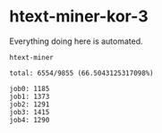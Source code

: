# htext-miner-kor-3

Everything doing here is automated.

```
htext-miner

total: 6554/9855 (66.5043125317098%)

job0: 1185
job1: 1373
job2: 1291
job3: 1415
job4: 1290
```